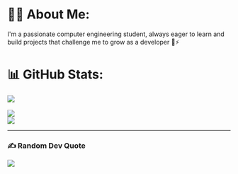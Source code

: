 # 🧑‍💻 About Me:
I'm a passionate computer engineering student, always eager to learn and build projects that challenge me to grow as a developer 🚀⚡

  # 📊 GitHub Stats:
  ![](https://github-readme-stats.vercel.app/api?username=NotTheJerry&theme=dark&hide_border=false&include_all_commits=false&count_private=false)<br/>  
  ![](https://nirzak-streak-stats.vercel.app/?user=NotTheJerry&theme=dark&hide_border=false)<br/>
  ![](https://github-readme-stats.vercel.app/api/top-langs/?username=NotTheJerry&theme=dark&hide_border=false&include_all_commits=false&count_private=false&layout=compact)
 
  
  ---
  ### ✍️ Random Dev Quote
  ![](https://quotes-github-readme.vercel.app/api?type=horizontal&theme=radical)
  
  <!-- Proudly created with GPRM ( https://gprm.itsvg.in ) 
  # 📊 GitHub Stats:
  ![](https://github-readme-stats.vercel.app/api?username=NotTheJerry&theme=dark&hide_border=false&include_all_commits=true&count_private=true)<br/>
  ![](https://github-readme-streak-stats.herokuapp.com/?user=NotTheJerry&theme=dark&hide_border=false)<br/>
  ![](https://github-readme-stats.vercel.app/api/top-langs/?username=NotTheJerry&theme=dark&hide_border=false&include_all_commits=true&count_private=true&layout=compact)
  
  ### 🔝 Top Contributed Repo
  ![](https://github-contributor-stats.vercel.app/api?username=NotTheJerry&limit=5&theme=dark&combine_all_yearly_contributions=true)
  -->
